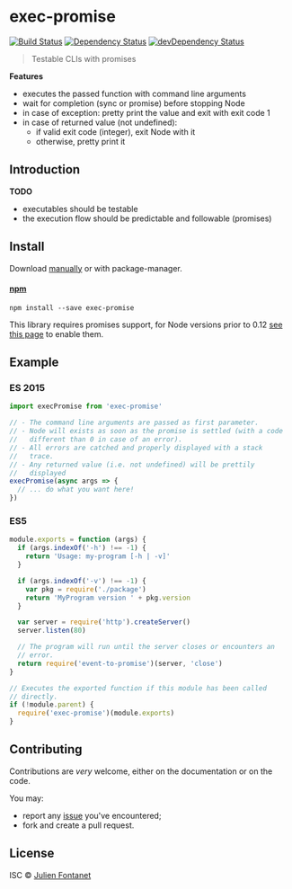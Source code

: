 # exec-promise

[![Build Status](https://img.shields.io/travis/JsCommunity/exec-promise/master.svg)](http://travis-ci.org/JsCommunity/exec-promise)
[![Dependency Status](https://david-dm.org/JsCommunity/exec-promise/status.svg?theme=shields.io)](https://david-dm.org/JsCommunity/exec-promise)
[![devDependency Status](https://david-dm.org/JsCommunity/exec-promise/dev-status.svg?theme=shields.io)](https://david-dm.org/JsCommunity/exec-promise#info=devDependencies)

> Testable CLIs with promises

**Features**

- executes the passed function with command line arguments
- wait for completion (sync or promise) before stopping Node
- in case of exception: pretty print the value and exit with exit code 1
- in case of returned value (not undefined):
    - if valid exit code (integer), exit Node with it
    - otherwise, pretty print it

## Introduction

**TODO**

- executables should be testable
- the execution flow should be predictable and followable (promises)

## Install

Download [manually](https://github.com/JsCommunity/exec-promise/releases) or with package-manager.

#### [npm](https://npmjs.org/package/exec-promise)

```
npm install --save exec-promise
```

This library requires promises support, for Node versions prior to 0.12 [see
this page](https://github.com/JsCommunity/js-promise-toolbox#usage) to
enable them.

## Example

### ES 2015

```javascript
import execPromise from 'exec-promise'

// - The command line arguments are passed as first parameter.
// - Node will exists as soon as the promise is settled (with a code
//   different than 0 in case of an error).
// - All errors are catched and properly displayed with a stack
//   trace.
// - Any returned value (i.e. not undefined) will be prettily
//   displayed
execPromise(async args => {
  // ... do what you want here!
})
```

### ES5

```javascript
module.exports = function (args) {
  if (args.indexOf('-h') !== -1) {
    return 'Usage: my-program [-h | -v]'
  }

  if (args.indexOf('-v') !== -1) {
    var pkg = require('./package')
    return 'MyProgram version ' + pkg.version
  }

  var server = require('http').createServer()
  server.listen(80)

  // The program will run until the server closes or encounters an
  // error.
  return require('event-to-promise')(server, 'close')
}

// Executes the exported function if this module has been called
// directly.
if (!module.parent) {
  require('exec-promise')(module.exports)
}
```

## Contributing

Contributions are *very* welcome, either on the documentation or on
the code.

You may:

- report any [issue](https://github.com/JsCommunity/human-format/issues)
  you've encountered;
- fork and create a pull request.

## License

ISC © [Julien Fontanet](http://julien.isonoe.net)
